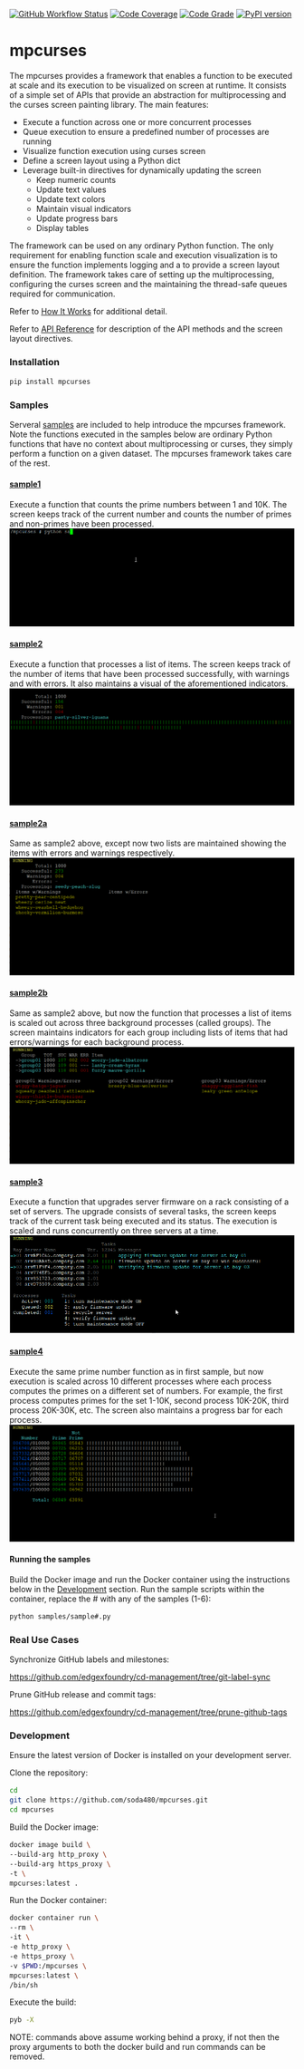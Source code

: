 [![GitHub Workflow Status](https://github.com/soda480/mpcurses/workflows/build/badge.svg)](https://github.com/soda480/mpcurses/actions)
[![Code Coverage](https://codecov.io/gh/soda480/mpcurses/branch/master/graph/badge.svg)](https://codecov.io/gh/soda480/mpcurses)
[![Code Grade](https://www.code-inspector.com/project/12270/status/svg)](https://frontend.code-inspector.com/project/12270/dashboard)
[![PyPI version](https://badge.fury.io/py/mpcurses.svg)](https://badge.fury.io/py/mpcurses)

# mpcurses #
The mpcurses provides a framework that enables a function to be executed at scale and its execution to be visualized on screen at runtime. It consists of a simple set of APIs that provide an abstraction for multiprocessing and the curses screen painting library. The main features:

* Execute a function across one or more concurrent processes
* Queue execution to ensure a predefined number of processes are running
* Visualize function execution using curses screen
* Define a screen layout using a Python dict
* Leverage built-in directives for dynamically updating the screen
  * Keep numeric counts
  * Update text values
  * Update text colors
  * Maintain visual indicators
  * Update progress bars
  * Display tables

The framework can be used on any ordinary Python function. The only requirement for enabling function scale and execution visualization is to ensure the function implements logging and a to provide a screen layout definition. The framework takes care of setting up the multiprocessing, configuring the curses screen and the maintaining the thread-safe queues required for communication.

Refer to [How It Works](https://github.com/soda480/mpcurses/wiki/How-It-Works) for additional detail.

Refer to [API Reference](https://github.com/soda480/mpcurses/wiki/API-Reference) for description of the API methods and the screen layout directives.


### Installation ###
```bash
pip install mpcurses
```

### Samples ###
Serveral [samples](/samples) are included to help introduce the mpcurses framework. Note the functions executed in the samples below are ordinary Python functions that have no context about multiprocessing or curses, they simply perform a function on a given dataset. The mpcurses framework takes care of the rest.

#### [sample1](/samples/sample1.py)
Execute a function that counts the prime numbers between 1 and 10K. The screen keeps track of the current number and counts the number of primes and non-primes have been processed.
![sample1](/docs/images/sample1.gif)

#### [sample2](/samples/sample2.py)
Execute a function that processes a list of items. The screen keeps track of the number of items that have been processed successfully, with warnings and with errors. It also maintains a visual of the aforementioned indicators.
![sample2](/docs/images/sample2.gif)

#### [sample2a](/samples/sample2a.py)
Same as sample2 above, except now two lists are maintained showing the items with errors and warnings respectively.
![sample2a](/docs/images/sample2a.gif)

#### [sample2b](/samples/sample2b.py)
Same as sample2 above, but now the function that processes a list of items is scaled out across three background processes (called groups). The screen maintains indicators for each group including lists of items that had errors/warnings for each background process.
![sample2b](/docs/images/sample2b.gif)

#### [sample3](/samples/sample3.py)
Execute a function that upgrades server firmware on a rack consisting of a set of servers. The upgrade consists of several tasks, the screen keeps track of the current task being executed and its status. The execution is scaled and runs concurrently on three servers at a time.
![sample3](/docs/images/sample3.gif)

#### [sample4](/samples/sample4.py)
Execute the same prime number function as in first sample, but now execution is scaled across 10 different processes where each process computes the primes on a different set of numbers. For example, the first process computes primes for the set 1-10K, second process 10K-20K, third process 20K-30K, etc. The screen also maintains a progress bar for each process.
![sample4](/docs/images/sample4.gif)

#### Running the samples ####

Build the Docker image and run the Docker container using the instructions below in the [Development](#development) section. Run the sample scripts within the container, replace the # with any of the samples (1-6):

```bash
python samples/sample#.py
```

### Real Use Cases ###

Synchronize GitHub labels and milestones:

https://github.com/edgexfoundry/cd-management/tree/git-label-sync

Prune GitHub release and commit tags:

https://github.com/edgexfoundry/cd-management/tree/prune-github-tags

### Development ###

Ensure the latest version of Docker is installed on your development server.

Clone the repository:
```sh
cd
git clone https://github.com/soda480/mpcurses.git
cd mpcurses
```

Build the Docker image:
```sh
docker image build \
--build-arg http_proxy \
--build-arg https_proxy \
-t \
mpcurses:latest .
```

Run the Docker container:
```sh
docker container run \
--rm \
-it \
-e http_proxy \
-e https_proxy \
-v $PWD:/mpcurses \
mpcurses:latest \
/bin/sh
```

Execute the build:
```sh
pyb -X
```

NOTE: commands above assume working behind a proxy, if not then the proxy arguments to both the docker build and run commands can be removed.

